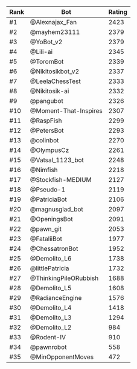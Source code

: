 Rank|Bot|Rating
---|---|---
#1|@Alexnajax_Fan|2423
#2|@mayhem23111|2379
#3|@YoBot_v2|2379
#4|@Lili-ai|2345
#5|@ToromBot|2339
#6|@Nikitosikbot_v2|2337
#7|@LeelaChessTest|2333
#8|@Nikitosik-ai|2332
#9|@pangubot|2326
#10|@Moment-That-Inspires|2307
#11|@RaspFish|2299
#12|@PetersBot|2293
#13|@colinbot|2270
#14|@OlympusCz|2261
#15|@Vatsal_1123_bot|2248
#16|@Nimfish|2218
#17|@Stockfish-MEDIUM|2127
#18|@Pseudo-1|2119
#19|@PatriciaBot|2106
#20|@magnusglad_bot|2097
#21|@OpeningsBot|2091
#22|@pawn_git|2053
#23|@FataliiBot|1977
#24|@ChessatronBot|1952
#25|@Demolito_L6|1738
#26|@littlePatricia|1732
#27|@ThinkingPileORubbish|1688
#28|@Demolito_L5|1608
#29|@RadianceEngine|1576
#30|@Demolito_L4|1418
#31|@Demolito_L3|1294
#32|@Demolito_L2|984
#33|@Rodent-IV|910
#34|@pawnrobot|558
#35|@MinOpponentMoves|472
